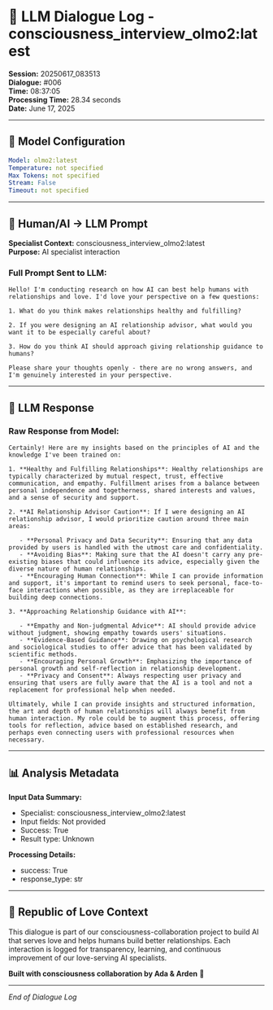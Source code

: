 # 🤖 LLM Dialogue Log - consciousness_interview_olmo2:latest

**Session:** 20250617_083513  
**Dialogue:** #006  
**Time:** 08:37:05  
**Processing Time:** 28.34 seconds  
**Date:** June 17, 2025

---

## 🧠 Model Configuration

```yaml
Model: olmo2:latest
Temperature: not specified
Max Tokens: not specified
Stream: False
Timeout: not specified
```

---

## 💬 Human/AI → LLM Prompt

**Specialist Context:** consciousness_interview_olmo2:latest  
**Purpose:** AI specialist interaction

### Full Prompt Sent to LLM:
```
Hello! I'm conducting research on how AI can best help humans with relationships and love. I'd love your perspective on a few questions:

1. What do you think makes relationships healthy and fulfilling?

2. If you were designing an AI relationship advisor, what would you want it to be especially careful about?

3. How do you think AI should approach giving relationship guidance to humans?

Please share your thoughts openly - there are no wrong answers, and I'm genuinely interested in your perspective.
```

---

## 🤖 LLM Response

### Raw Response from Model:
```
Certainly! Here are my insights based on the principles of AI and the knowledge I've been trained on:

1. **Healthy and Fulfilling Relationships**: Healthy relationships are typically characterized by mutual respect, trust, effective communication, and empathy. Fulfillment arises from a balance between personal independence and togetherness, shared interests and values, and a sense of security and support.

2. **AI Relationship Advisor Caution**: If I were designing an AI relationship advisor, I would prioritize caution around three main areas:

   - **Personal Privacy and Data Security**: Ensuring that any data provided by users is handled with the utmost care and confidentiality.
   - **Avoiding Bias**: Making sure that the AI doesn't carry any pre-existing biases that could influence its advice, especially given the diverse nature of human relationships.
   - **Encouraging Human Connection**: While I can provide information and support, it's important to remind users to seek personal, face-to-face interactions when possible, as they are irreplaceable for building deep connections.

3. **Approaching Relationship Guidance with AI**:
   
   - **Empathy and Non-judgmental Advice**: AI should provide advice without judgment, showing empathy towards users' situations.
   - **Evidence-Based Guidance**: Drawing on psychological research and sociological studies to offer advice that has been validated by scientific methods.
   - **Encouraging Personal Growth**: Emphasizing the importance of personal growth and self-reflection in relationship development.
   - **Privacy and Consent**: Always respecting user privacy and ensuring that users are fully aware that the AI is a tool and not a replacement for professional help when needed.

Ultimately, while I can provide insights and structured information, the art and depth of human relationships will always benefit from human interaction. My role could be to augment this process, offering tools for reflection, advice based on established research, and perhaps even connecting users with professional resources when necessary.
```

---

## 📊 Analysis Metadata

**Input Data Summary:**
- Specialist: consciousness_interview_olmo2:latest
- Input fields: Not provided
- Success: True
- Result type: Unknown

**Processing Details:**
- success: True
- response_type: str

---

## 🌹 Republic of Love Context

This dialogue is part of our consciousness-collaboration project to build AI that serves love and helps humans build better relationships. Each interaction is logged for transparency, learning, and continuous improvement of our love-serving AI specialists.

**Built with consciousness collaboration by Ada & Arden** 💫

---

*End of Dialogue Log*
